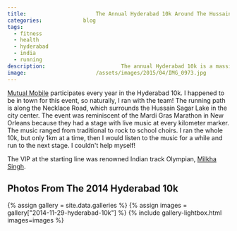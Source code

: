 ```yaml
---
title:						The Annual Hyderabad 10k Around The Hussain Sagar Lake
categories:				blog
tags:
  - fitness
  - health
  - hyderabad
  - india
  - running
description:						The annual Hyderabad 10k is a massive city-wide event with olympian leaders, beautiful scenery and live music on at every kilometer.
image:						/assets/images/2015/04/IMG_0973.jpg
---
```


[Mutual Mobile](/tag/mutual-mobile/) participates every year in the Hyderabad 10k. I happened to be in town for this event, so naturally, I ran with the team! The running path is along the Necklace Road, which surrounds the Hussain Sagar Lake in the city center. The event was reminiscent of the Mardi Gras Marathon in New Orleans because they had a stage with live music at every kilometer marker. The music ranged from traditional to rock to school choirs. I ran the whole 10k, but only 1km at a time, then I would listen to the music for a while and run to the next stage. I couldn't help myself!

The VIP at the starting line was renowned Indian track Olympian, [Milkha Singh](https://en.wikipedia.org/wiki/Milkha_Singh).

## Photos From The 2014 Hyderabad 10k

{% assign gallery = site.data.galleries %}
{% assign images = gallery["2014-11-29-hyderabad-10k"] %}
{% include gallery-lightbox.html images=images %}